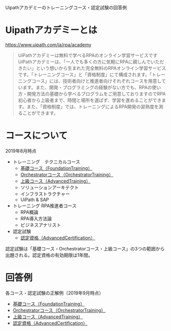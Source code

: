 Uipathアカデミーのトレーニングコース・認定試験の回答例

# Uipathアカデミーとは

https://www.uipath.com/ja/rpa/academy

> UiPathアカデミーは無料で学べるRPAのオンライン学習サービスです
UiPathアカデミーは、「一人でも多くの方に気軽にRPAに親しんでいただきたい」という想いから生まれた完全無料のRPAオンライン学習サービスです。「トレーニングコース」と「資格制度」にて構成されます。「トレーニングコース」には、技術者向けと推進者向けそれぞれコースを用意しています。また、開発・プログラミングの経験がない方でも、RPAの使い方・開発方法の基礎から学べるプログラムをご用意しておりますのでRPA初心者から上級者まで、時間と場所を選ばず、学習を進めることができます。また、「資格制度」では、トレーニングによるRPA開発の習熟度を測ることができます。



# コースについて

2019年8月時点

- トレーニング　テクニカルコース
  - [基礎コース（FoundationTraining）](https://www.uipath.com/ja/academy/training?hsCtaTracking=f956363e-6b73-4f14-ac4d-523dde8f6e87%7Cc96f9f14-8ec3-45b4-89c3-33c089ff513a#t1)
  - [Orchestratorコース（OrchestratorTraining）](https://www.uipath.com/ja/academy/training?hsCtaTracking=f956363e-6b73-4f14-ac4d-523dde8f6e87%7Cc96f9f14-8ec3-45b4-89c3-33c089ff513a#t2)
  - [上級コース（AdvancedTraining）](https://www.uipath.com/ja/academy/training?hsCtaTracking=f956363e-6b73-4f14-ac4d-523dde8f6e87%7Cc96f9f14-8ec3-45b4-89c3-33c089ff513a#t3)
  - ソリューションアーキテクト
  - インフラストラクチャー
  - UiPath & SAP
- トレーニング RPA推進者コース
  - RPA概論
  - RPA導入方法論
  - ビジネスアナリスト
- 認定試験
  - [認定資格（AdvancedCertification）](https://www.uipath.com/rpa/academy/certifications?hsCtaTracking=3c2c1152-08c6-4ba3-9673-121b2d243d0d%7C6b850463-daf5-4c29-a8a1-3268d60045f5)

認定試験は「基礎コース・Orchestratorコース・上級コース」の3つの範囲から出題される。認定資格の有効期限は1年間。


# 回答例

各コース・認定試験の正解例（2019年9月時点）

- [基礎コース（FoundationTraining）](/FoundationTraining)
- [Orchestratorコース（OrchestratorTraining）](/OrchestratorTraining)
- [上級コース（AdvancedTraining）](/AdvancedTraining)
- [認定資格（AdvancedCertification）](/AdvancedCertification)